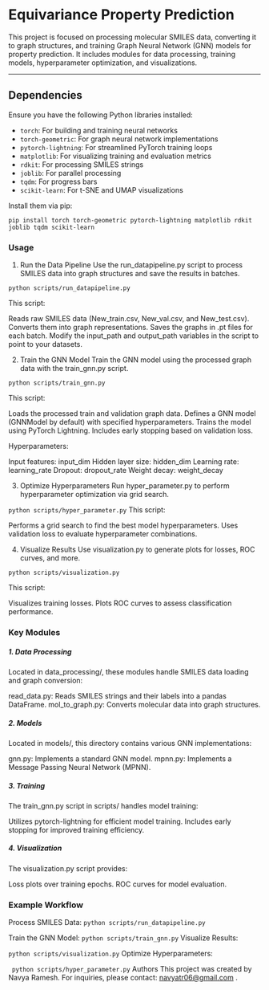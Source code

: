 # Equivariance Property Prediction

This project is focused on processing molecular SMILES data, converting it to graph structures, and training Graph Neural Network (GNN) models for property prediction. It includes modules for data processing, training models, hyperparameter optimization, and visualizations.

---

## Dependencies

Ensure you have the following Python libraries installed:

- `torch`: For building and training neural networks
- `torch-geometric`: For graph neural network implementations
- `pytorch-lightning`: For streamlined PyTorch training loops
- `matplotlib`: For visualizing training and evaluation metrics
- `rdkit`: For processing SMILES strings
- `joblib`: For parallel processing
- `tqdm`: For progress bars
- `scikit-learn`: For t-SNE and UMAP visualizations

Install them via pip:
```
pip install torch torch-geometric pytorch-lightning matplotlib rdkit joblib tqdm scikit-learn
```
### Usage
1. Run the Data Pipeline
Use the run_datapipeline.py script to process SMILES data into graph structures and save the results in batches.
``` 
python scripts/run_datapipeline.py 
```
This script:

Reads raw SMILES data (New_train.csv, New_val.csv, and New_test.csv).
Converts them into graph representations.
Saves the graphs in .pt files for each batch.
Modify the input_path and output_path variables in the script to point to your datasets.

2. Train the GNN Model
Train the GNN model using the processed graph data with the train_gnn.py script.

```
python scripts/train_gnn.py
```
This script:

Loads the processed train and validation graph data.
Defines a GNN model (GNNModel by default) with specified hyperparameters.
Trains the model using PyTorch Lightning.
Includes early stopping based on validation loss.

Hyperparameters:

Input features: input_dim
Hidden layer size: hidden_dim
Learning rate: learning_rate
Dropout: dropout_rate
Weight decay: weight_decay

3. Optimize Hyperparameters
Run hyper_parameter.py to perform hyperparameter optimization via grid search.

``` python scripts/hyper_parameter.py ```
This script:

Performs a grid search to find the best model hyperparameters.
Uses validation loss to evaluate hyperparameter combinations.

4. Visualize Results
Use visualization.py to generate plots for losses, ROC curves, and more.

``` python scripts/visualization.py ```

This script:

Visualizes training losses.
Plots ROC curves to assess classification performance.

### Key Modules
##### 1. Data Processing
Located in data_processing/, these modules handle SMILES data loading and graph conversion:

read_data.py: Reads SMILES strings and their labels into a pandas DataFrame.
mol_to_graph.py: Converts molecular data into graph structures.
##### 2. Models
Located in models/, this directory contains various GNN implementations:

gnn.py: Implements a standard GNN model.
mpnn.py: Implements a Message Passing Neural Network (MPNN).
##### 3. Training
The train_gnn.py script in scripts/ handles model training:

Utilizes pytorch-lightning for efficient model training.
Includes early stopping for improved training efficiency.
##### 4. Visualization
The visualization.py script provides:

Loss plots over training epochs.
ROC curves for model evaluation.

### Example Workflow
Process SMILES Data:
``` python scripts/run_datapipeline.py ```

Train the GNN Model:
``` python scripts/train_gnn.py ```
Visualize Results:

``` python scripts/visualization.py ```
Optimize Hyperparameters:

``` python scripts/hyper_parameter.py```
Authors
This project was created by Navya Ramesh. For inquiries, please contact: navyatr06@gmail.com .


